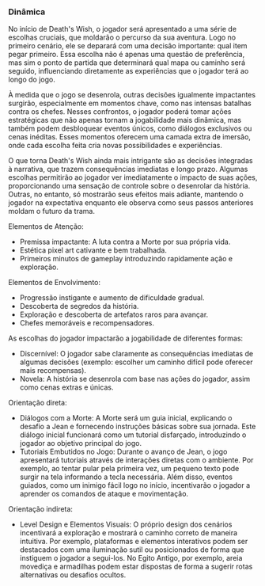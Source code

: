 ### Dinâmica

No início de Death's Wish, o jogador será apresentado a uma série de escolhas cruciais, que moldarão o percurso da sua aventura. Logo no primeiro cenário, ele se deparará com uma decisão importante: qual item pegar primeiro. Essa escolha não é apenas uma questão de preferência, mas sim o ponto de partida que determinará qual mapa ou caminho será seguido, influenciando diretamente as experiências que o jogador terá ao longo do jogo.

À medida que o jogo se desenrola, outras decisões igualmente impactantes surgirão, especialmente em momentos chave, como nas intensas batalhas contra os chefes. Nesses confrontos, o jogador poderá tomar ações estratégicas que não apenas tornam a jogabilidade mais dinâmica, mas também podem desbloquear eventos únicos, como diálogos exclusivos ou cenas inéditas. Esses momentos oferecem uma camada extra de imersão, onde cada escolha feita cria novas possibilidades e experiências.

O que torna Death's Wish ainda mais intrigante são as decisões integradas à narrativa, que trazem consequências imediatas e longo prazo. Algumas escolhas permitirão ao jogador ver imediatamente o impacto de suas ações, proporcionando uma sensação de controle sobre o desenrolar da história. Outras, no entanto, só mostrarão seus efeitos mais adiante, mantendo o jogador na expectativa enquanto ele observa como seus passos anteriores moldam o futuro da trama.

Elementos de Atenção:
- Premissa impactante: A luta contra a Morte por sua própria vida.
- Estética pixel art cativante e bem trabalhada.
- Primeiros minutos de gameplay introduzindo rapidamente ação e exploração.
  
Elementos de Envolvimento:
- Progressão instigante e aumento de dificuldade gradual.
- Descoberta de segredos da história.
- Exploração e descoberta de artefatos raros para avançar.
- Chefes memoráveis e recompensadores.

As escolhas do jogador impactarão a jogabilidade de diferentes formas:
- Discernível: O jogador sabe claramente as consequências imediatas de algumas decisões (exemplo: escolher um caminho difícil pode oferecer mais recompensas).
- Novela: A história se desenrola com base nas ações do jogador, assim como cenas extras e únicas.

Orientação direta:
- Diálogos com a Morte: A Morte será um guia inicial, explicando o desafio a Jean e fornecendo instruções básicas sobre sua jornada. Este diálogo inicial funcionará como um tutorial disfarçado, introduzindo o jogador ao objetivo principal do jogo.
- Tutoriais Embutidos no Jogo: Durante o avanço de Jean, o jogo apresentará tutoriais através de interações diretas com o ambiente. Por exemplo, ao tentar pular pela primeira vez, um pequeno texto pode surgir na tela informando a tecla necessária. Além disso, eventos guiados, como um inimigo fácil logo no início, incentivarão o jogador a aprender os comandos de ataque e movimentação.

Orientação indireta:
- Level Design e Elementos Visuais: O próprio design dos cenários incentivará a exploração e mostrará o caminho correto de maneira intuitiva. Por exemplo, plataformas e elementos interativos podem ser destacados com uma iluminação sutil ou posicionados de forma que instiguem o jogador a segui-los. No Egito Antigo, por exemplo, areia movediça e armadilhas podem estar dispostas de forma a sugerir rotas alternativas ou desafios ocultos.
